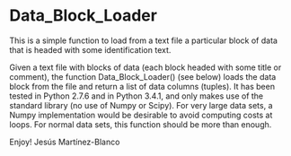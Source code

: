 Data_Block_Loader
=================

This is a simple function to load from a text file a particular block of data that is headed with some identification text.

Given a text file with blocks of data (each block headed with some title or comment), the function Data_Block_Loader() (see below) loads the data block from the file and return a list of data columns (tuples). It has been tested in Python 2.7.6 and in Python 3.4.1, and only makes use of the standard library (no use of Numpy or Scipy).
For very large data sets, a Numpy implementation would be desirable to avoid computing costs at loops. For normal data sets, this function should be more than enough.

Enjoy!
Jesús Martínez-Blanco